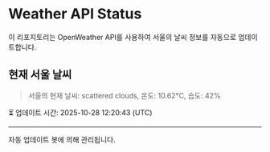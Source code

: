 
# Weather API Status

이 리포지토리는 OpenWeather API를 사용하여 서울의 날씨 정보를 자동으로 업데이트합니다.

## 현재 서울 날씨
> 서울의 현재 날씨: scattered clouds, 온도: 10.62°C, 습도: 42%

⏳ 업데이트 시간: 2025-10-28 12:20:43 (UTC)

---
자동 업데이트 봇에 의해 관리됩니다.
